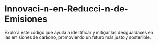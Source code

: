 # Innovaci-n-en-Reducci-n-de-Emisiones
Explora este código que ayuda a identificar y mitigar las desigualdades en las emisiones de carbono, promoviendo un futuro más justo y sostenible.

